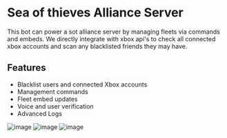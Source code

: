 # Sea of thieves Alliance Server 

This bot can power a sot alliance server by managing fleets via commands and embeds.  We directly integrate with xbox api's to check all connected xbox accounts and scan any blacklisted friends they may have.

## Features
- Blacklist users and connected Xbox accounts
- Management commands
- Fleet embed updates
- Voice and user verification
- Advanced Logs

![image](https://github.com/user-attachments/assets/4cc10e83-93b1-4479-991e-fb5acb2cc472)
![image](https://github.com/user-attachments/assets/5734863f-d6e1-43ec-94d3-9e138d915b18)
![image](https://github.com/user-attachments/assets/3a7c88cd-fcc6-49c6-b641-3d7d4cda659b)
